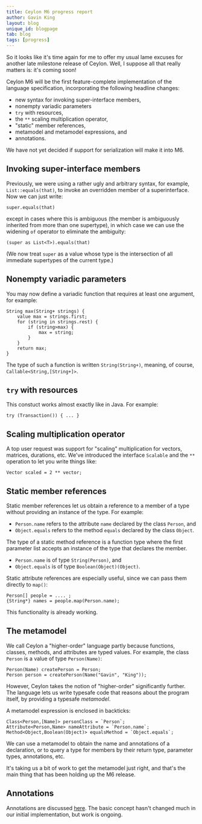 ```yaml
---
title: Ceylon M6 progress report
author: Gavin King
layout: blog
unique_id: blogpage
tab: blog
tags: [progress]
---
```

So it looks like it's time again for me to offer my usual 
lame excuses for another late milestone release of Ceylon.
Well, I suppose all that really matters is: it's coming 
soon!

Ceylon M6 will be the first feature-complete implementation
of the language specification, incorporating the following 
headline changes:

- new syntax for invoking super-interface members,
- nonempty variadic parameters
- `try` with resources,
- the `**` scaling multiplication operator,
- "static" member references,
- metamodel and metamodel expressions, and
- annotations.

We have not yet decided if support for serialization will
make it into M6.

Invoking super-interface members
--------------------------------

Previously, we were using a rather ugly and arbitrary 
syntax, for example, `List::equals(that)`, to invoke an 
overridden member of a superinterface. Now we can just
write: 

    super.equals(that)

except in cases where this is ambiguous (the member is 
ambiguously inherited from more than one supertype), in 
which case we can use the widening `of` operator to 
eliminate the ambiguity:

    (super as List<T>).equals(that)

(We now treat `super` as a value whose type is the 
intersection of all immediate supertypes of the current 
type.)

Nonempty variadic parameters
----------------------------

You may now define a variadic function that requires at
least one argument, for example:

    String max(String+ strings) {
        value max = strings.first;
        for (string in strings.rest) {
            if (string>max) {
                max = string;
            }
        }
        return max;
    }

The type of such a function is written `String(String+)`,
meaning, of course, `Callable<String,[String+]>`.

`try` with resources
--------------------

This constuct works almost exactly like in Java. For 
example:

    try (Transaction()) { ... }

Scaling multiplication operator
-------------------------------

A top user request was support for "scaling" multiplication
for vectors, matrices, durations, etc. We've introduced the
interface `Scalable` and the `**` operation to let you write
things like:

    Vector scaled = 2 ** vector;

Static member references
------------------------

Static member references let us obtain a reference to a
member of a type without providing an instance of the
type. For example:

- `Person.name` refers to the attribute `name` declared
  by the class `Person`, and
- `Object.equals` refers to the method `equals` declared
  by the class `Object`.

The type of a static method reference is a function type
where the first parameter list accepts an instance of
the type that declares the member.

- `Person.name` is of type `String(Person)`, and
- `Object.equals` is of type `Boolean(Object)(Object)`.

Static attribute references are especially useful, since
we can pass them directly to `map()`:

    Person[] people = .... ;
    {String*} names = people.map(Person.name);

This functionality is already working.

The metamodel
-------------

We call Ceylon a "higher-order" language partly because 
functions, classes, methods, and attributes are typed 
values. For example, the class `Person` is a value of 
type `Person(Name)`:

    Person(Name) createPerson = Person;
    Person person = createPerson(Name("Gavin", "King"));

However, Ceylon takes the notion of "higher-order" 
significantly further. The language lets us write 
typesafe code that reasons about the program itself, by
providing a typesafe _metamodel_. 

A metamodel expression is enclosed in backticks:

    Class<Person,[Name]> personClass = `Person`;
    Attribute<Person,Name> nameAttribute = `Person.name`;
    Method<Object,Boolean(Object)> equalsMethod = `Object.equals`;

We can use a metamodel to obtain the name and annotations
of a declaration, or to query a type for members by their
return type, parameter types, annotations, etc.

It's taking us a bit of work to get the metamodel just 
right, and that's the main thing that has been holding 
up the M6 release.

Annotations
-----------

Annotations are discussed [here](/documentation/1.0/tour/annotations/).
The basic concept hasn't changed much in our initial
implementation, but work is ongoing.
